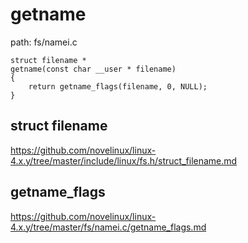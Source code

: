 # getname

path: fs/namei.c
```
struct filename *
getname(const char __user * filename)
{
    return getname_flags(filename, 0, NULL);
}
```

## struct filename

https://github.com/novelinux/linux-4.x.y/tree/master/include/linux/fs.h/struct_filename.md

## getname_flags

https://github.com/novelinux/linux-4.x.y/tree/master/fs/namei.c/getname_flags.md
